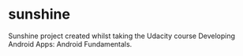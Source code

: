 sunshine
========

Sunshine project created whilst taking the Udacity course Developing Android Apps: Android Fundamentals.

